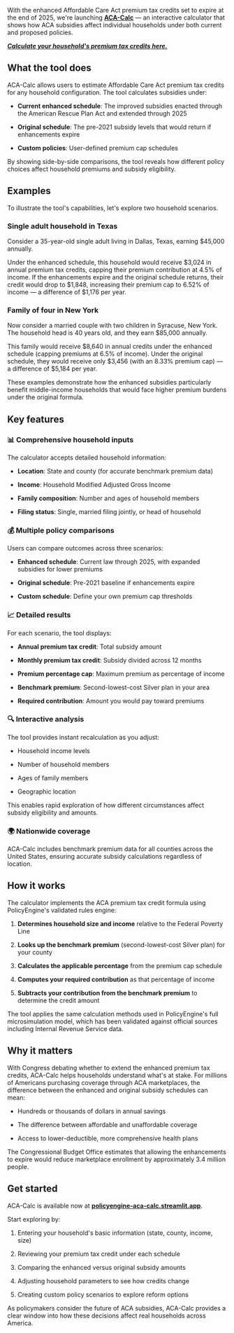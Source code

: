 With the enhanced Affordable Care Act premium tax credits set to expire at the end of 2025, we're launching [**ACA-Calc**](https://policyengine-aca-calc.streamlit.app/) — an interactive calculator that shows how ACA subsidies affect individual households under both current and proposed policies.

[**_Calculate your household's premium tax credits here._**](https://policyengine-aca-calc.streamlit.app/)

## What the tool does

ACA-Calc allows users to estimate Affordable Care Act premium tax credits for any household configuration. The tool calculates subsidies under:

- **Current enhanced schedule**: The improved subsidies enacted through the American Rescue Plan Act and extended through 2025

- **Original schedule**: The pre-2021 subsidy levels that would return if enhancements expire

- **Custom policies**: User-defined premium cap schedules

By showing side-by-side comparisons, the tool reveals how different policy choices affect household premiums and subsidy eligibility.

## Examples

To illustrate the tool's capabilities, let's explore two household scenarios.

### Single adult household in Texas

Consider a 35-year-old single adult living in Dallas, Texas, earning $45,000 annually.

Under the enhanced schedule, this household would receive $3,024 in annual premium tax credits, capping their premium contribution at 4.5% of income. If the enhancements expire and the original schedule returns, their credit would drop to $1,848, increasing their premium cap to 6.52% of income — a difference of $1,176 per year.

### Family of four in New York

Now consider a married couple with two children in Syracuse, New York. The household head is 40 years old, and they earn $85,000 annually.

This family would receive $8,640 in annual credits under the enhanced schedule (capping premiums at 6.5% of income). Under the original schedule, they would receive only $3,456 (with an 8.33% premium cap) — a difference of $5,184 per year.

These examples demonstrate how the enhanced subsidies particularly benefit middle-income households that would face higher premium burdens under the original formula.

## Key features

### 📊 Comprehensive household inputs

The calculator accepts detailed household information:

- **Location**: State and county (for accurate benchmark premium data)

- **Income**: Household Modified Adjusted Gross Income

- **Family composition**: Number and ages of household members

- **Filing status**: Single, married filing jointly, or head of household

### 💰 Multiple policy comparisons

Users can compare outcomes across three scenarios:

- **Enhanced schedule**: Current law through 2025, with expanded subsidies for lower premiums

- **Original schedule**: Pre-2021 baseline if enhancements expire

- **Custom schedule**: Define your own premium cap thresholds

### 📈 Detailed results

For each scenario, the tool displays:

- **Annual premium tax credit**: Total subsidy amount

- **Monthly premium tax credit**: Subsidy divided across 12 months

- **Premium percentage cap**: Maximum premium as percentage of income

- **Benchmark premium**: Second-lowest-cost Silver plan in your area

- **Required contribution**: Amount you would pay toward premiums

### 🔍 Interactive analysis

The tool provides instant recalculation as you adjust:

- Household income levels

- Number of household members

- Ages of family members

- Geographic location

This enables rapid exploration of how different circumstances affect subsidy eligibility and amounts.

### 🌍 Nationwide coverage

ACA-Calc includes benchmark premium data for all counties across the United States, ensuring accurate subsidy calculations regardless of location.

## How it works

The calculator implements the ACA premium tax credit formula using PolicyEngine's validated rules engine:

1. **Determines household size and income** relative to the Federal Poverty Line

2. **Looks up the benchmark premium** (second-lowest-cost Silver plan) for your county

3. **Calculates the applicable percentage** from the premium cap schedule

4. **Computes your required contribution** as that percentage of income

5. **Subtracts your contribution from the benchmark premium** to determine the credit amount

The tool applies the same calculation methods used in PolicyEngine's full microsimulation model, which has been validated against official sources including Internal Revenue Service data.

## Why it matters

With Congress debating whether to extend the enhanced premium tax credits, ACA-Calc helps households understand what's at stake. For millions of Americans purchasing coverage through ACA marketplaces, the difference between the enhanced and original subsidy schedules can mean:

- Hundreds or thousands of dollars in annual savings

- The difference between affordable and unaffordable coverage

- Access to lower-deductible, more comprehensive health plans

The Congressional Budget Office estimates that allowing the enhancements to expire would reduce marketplace enrollment by approximately 3.4 million people.

## Get started

ACA-Calc is available now at [**policyengine-aca-calc.streamlit.app**](https://policyengine-aca-calc.streamlit.app/).

Start exploring by:

1. Entering your household's basic information (state, county, income, size)

2. Reviewing your premium tax credit under each schedule

3. Comparing the enhanced versus original subsidy amounts

4. Adjusting household parameters to see how credits change

5. Creating custom policy scenarios to explore reform options

As policymakers consider the future of ACA subsidies, ACA-Calc provides a clear window into how these decisions affect real households across America.
